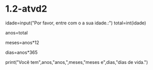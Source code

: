 # 1.2-atvd2

idade=input("Por favor, entre com o a sua idade.:")
total=int(idade)

anos=total

meses=anos*12

dias=anos*365


print("Você tem",anos,"anos,",meses,"meses e",dias,"dias de vida.")
